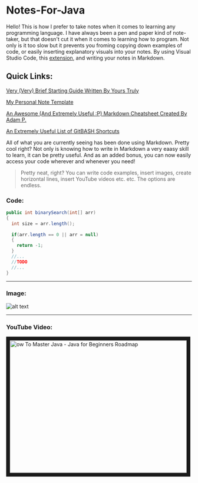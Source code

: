 # Notes-For-Java
Hello! This is how I prefer to take notes when it comes to learning any programming language. I have always been a pen and paper kind of note-taker, 
but that doesn't cut it when it comes to learning how to program. Not only is it too slow but it prevents you froming copying down examples of code, or easily inserting explanatory visuals into your notes. By using Visual Studio Code, this [extension](https://marketplace.visualstudio.com/items?itemName=ms-vscode.Theme-MarkdownKit), and writing your notes in Markdown.

## Quick Links:
[Very (Very) Brief Starting Guide Written By Yours Truly](https://github.com/damdalf/Notes-For-Java/blob/master/IntroToMarkdown/markdownExample.md)

[My Personal Note Template](https://github.com/damdalf/Notes-For-Java/blob/master/IntroToMarkdown/noteTemplate.md)

[An Awesome (And Extremely Useful :P) Markdown Cheatsheet Created By Adam P.](https://github.com/adam-p/markdown-here/wiki/Markdown-Cheatsheet)

[An Extremely Useful List of GitBASH Shortcuts](https://gist.github.com/tuxfight3r/60051ac67c5f0445efee)

All of what you are currently seeing has been done using Markdown. Pretty cool right? Not only is knowing how to write in Markdown a very eaasy skill to learn, 
it can be pretty useful. And as an added bonus, you can now easily access your code wherever and whenever you need!
> Pretty neat, right?
You can write code examples, insert images, create horizontal lines, insert YouTube videos etc. etc. The options are endless.

### Code:

```Java
public int binarySearch(int[] arr)
{
  int size = arr.length();
  
  if(arr.length == 0 || arr = null)
  {
    return -1;
  }
  //...
  //TODO
  //...
}
```
---

### Image:

![alt text](https://user-images.githubusercontent.com/40702606/128173820-1402ea9d-03a3-4453-b96e-6b147a2c2043.png "Reccomended Java Developer Roadmap in 2021")

---

### YouTube Video:

<a href="http://www.youtube.com/watch?feature=player_embedded&v=TE3LyYW-AHQ
" target="_blank"><img src="http://img.youtube.com/vi/TE3LyYW-AHQ/0.jpg" 
alt="ow To Master Java - Java for Beginners Roadmap" width="480" height="360" border="10" /></a>
